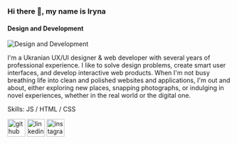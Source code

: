 ### Hi there 👋, my name is Iryna
#### Design and Development
![Design and Development](https://media.licdn.com/dms/image/D4E16AQHU73ZEV_yQbQ/profile-displaybackgroundimage-shrink_350_1400/0/1693745280684?e=1699488000&v=beta&t=iLDNVi8aoYgbQ_bm9R2JkcNVZLmxV2PFTTThBF0_99Y)

I'm a Ukranian UX/UI designer & web developer with several years of professional experience.
I like to solve design problems, create smart user interfaces, and develop interactive web products.
When I'm not busy breathing life into clean and polished websites and applications, I'm out and about, either exploring new places, snapping photographs, or indulging in novel experiences, whether in the real world or the digital one.

Skills:  JS / HTML / CSS



[<img src='https://cdn.jsdelivr.net/npm/simple-icons@3.0.1/icons/github.svg' alt='github' height='40'>](https://github.com/oilprint)  [<img src='https://cdn.jsdelivr.net/npm/simple-icons@3.0.1/icons/linkedin.svg' alt='linkedin' height='40'>](https://www.linkedin.com/in/iryna-kozlova/)  [<img src='https://cdn.jsdelivr.net/npm/simple-icons@3.0.1/icons/instagram.svg' alt='instagram' height='40'>](https://www.instagram.com/irn_oilprint/)  






